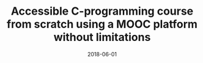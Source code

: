 ---
title: "Accessible C-programming course from scratch using a MOOC platform without limitations"
collection: publications
permalink: /publication/2018-06-01-Accessible-C-programming-course-from-scratch-using-a-MOOC-platform-without-limitations
type: "conference"
date: 2018-06-01
venue: '<em>4th International Conference on Higher Education Advances (HEAD)</em>'
paperurl: 'https://doi.org/10.4995/HEAd18.2018.8176'
citation: ' A. Castelló,  <strong>S. Iserte</strong>, and  A. Belloch, &quot;Accessible C-programming course from scratch using a MOOC platform without limitations.&quot; <em>4th International Conference on Higher Education Advances (HEAD)</em>, Jun. 2018.'
---